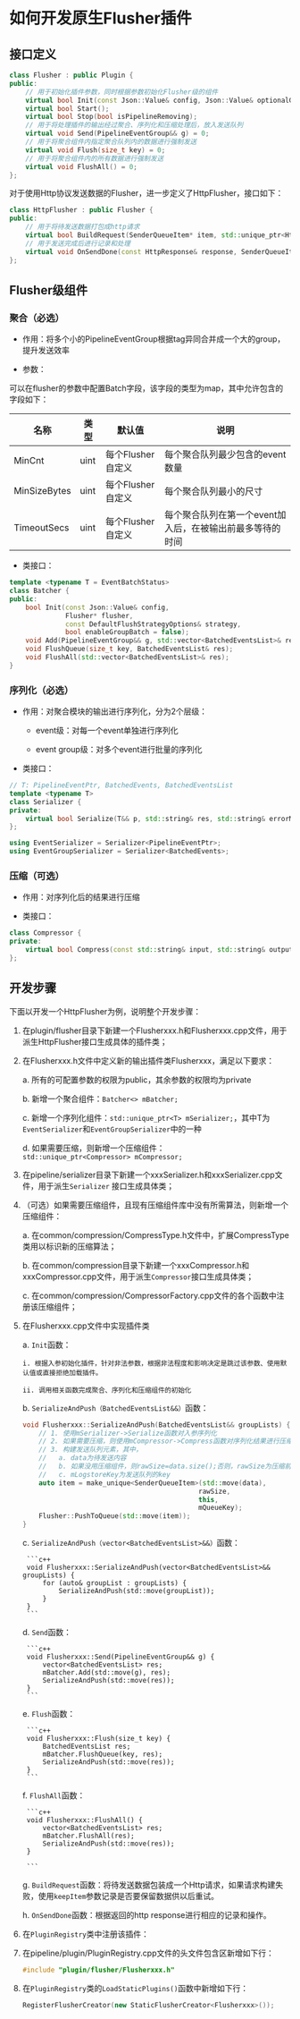 # 如何开发原生Flusher插件

## 接口定义

```c++
class Flusher : public Plugin {
public:
    // 用于初始化插件参数，同时根据参数初始化Flusher级的组件
    virtual bool Init(const Json::Value& config, Json::Value& optionalGoPipeline) = 0;
    virtual bool Start();
    virtual bool Stop(bool isPipelineRemoving);
    // 用于将处理插件的输出经过聚合、序列化和压缩处理后，放入发送队列
    virtual void Send(PipelineEventGroup&& g) = 0;
    // 用于将聚合组件内指定聚合队列内的数据进行强制发送
    virtual void Flush(size_t key) = 0;
    // 用于将聚合组件内的所有数据进行强制发送
    virtual void FlushAll() = 0;
};
```

对于使用Http协议发送数据的Flusher，进一步定义了HttpFlusher，接口如下：

```c++
class HttpFlusher : public Flusher {
public:
    // 用于将待发送数据打包成http请求
    virtual bool BuildRequest(SenderQueueItem* item, std::unique_ptr<HttpSinkRequest>& req, bool* keepItem, std::string* errMsg) = 0;
    // 用于发送完成后进行记录和处理
    virtual void OnSendDone(const HttpResponse& response, SenderQueueItem* item) = 0;
};
```

## Flusher级组件

### 聚合（必选）

* 作用：将多个小的PipelineEventGroup根据tag异同合并成一个大的group，提升发送效率

* 参数：

可以在flusher的参数中配置Batch字段，该字段的类型为map，其中允许包含的字段如下：

|  **名称**  |  **类型**  |  **默认值**  |  **说明**  |
| --- | --- | --- | --- |
|  MinCnt  |  uint  |  每个Flusher自定义  |  每个聚合队列最少包含的event数量  |
|  MinSizeBytes  |  uint  |  每个Flusher自定义  |  每个聚合队列最小的尺寸  |
|  TimeoutSecs  |  uint  |  每个Flusher自定义  |  每个聚合队列在第一个event加入后，在被输出前最多等待的时间  |

* 类接口：

```c++
template <typename T = EventBatchStatus>
class Batcher {
public:
    bool Init(const Json::Value& config,
              Flusher* flusher,
              const DefaultFlushStrategyOptions& strategy,
              bool enableGroupBatch = false);
    void Add(PipelineEventGroup&& g, std::vector<BatchedEventsList>& res);
    void FlushQueue(size_t key, BatchedEventsList& res);
    void FlushAll(std::vector<BatchedEventsList>& res);
}
```

### 序列化（必选）

* 作用：对聚合模块的输出进行序列化，分为2个层级：

  * event级：对每一个event单独进行序列化

  * event group级：对多个event进行批量的序列化

* 类接口：

```c++
// T: PipelineEventPtr, BatchedEvents, BatchedEventsList
template <typename T>
class Serializer {
private:
    virtual bool Serialize(T&& p, std::string& res, std::string& errorMsg) = 0;
};

using EventSerializer = Serializer<PipelineEventPtr>;
using EventGroupSerializer = Serializer<BatchedEvents>;
```

### 压缩（可选）

* 作用：对序列化后的结果进行压缩

* 类接口：

```c++
class Compressor {
private:
    virtual bool Compress(const std::string& input, std::string& output, std::string& errorMsg) = 0;
};
```

## 开发步骤

下面以开发一个HttpFlusher为例，说明整个开发步骤：

1. 在plugin/flusher目录下新建一个Flusherxxx.h和Flusherxxx.cpp文件，用于派生HttpFlusher接口生成具体的插件类；

2. 在Flusherxxx.h文件中定义新的输出插件类Flusherxxx，满足以下要求：

   a. 所有的可配置参数的权限为public，其余参数的权限均为private

   b. 新增一个聚合组件：`Batcher<> mBatcher;`

   c. 新增一个序列化组件：`std::unique_ptr<T> mSerializer;`，其中T为`EventSerializer`和`EventGroupSerializer`中的一种

   d. 如果需要压缩，则新增一个压缩组件：`std::unique_ptr<Compressor> mCompressor;`

3. 在pipeline/serializer目录下新建一个xxxSerializer.h和xxxSerializer.cpp文件，用于派生`Serializer` 接口生成具体类；

4. （可选）如果需要压缩组件，且现有压缩组件库中没有所需算法，则新增一个压缩组件：

    a. 在common/compression/CompressType.h文件中，扩展CompressType类用以标识新的压缩算法；

    b. 在common/compression目录下新建一个xxxCompressor.h和xxxCompressor.cpp文件，用于派生`Compressor`接口生成具体类；

    c. 在common/compression/CompressorFactory.cpp文件的各个函数中注册该压缩组件；

5. 在Flusherxxx.cpp文件中实现插件类

    a. `Init`函数：

       i. 根据入参初始化插件，针对非法参数，根据非法程度和影响决定是跳过该参数、使用默认值或直接拒绝加载插件。

       ii. 调用相关函数完成聚合、序列化和压缩组件的初始化

    b. `SerializeAndPush（BatchedEventsList&&）`函数：

    ```c++
    void Flusherxxx::SerializeAndPush(BatchedEventsList&& groupLists) {
        // 1. 使用mSerializer->Serialize函数对入参序列化
        // 2. 如果需要压缩，则使用mCompressor->Compress函数对序列化结果进行压缩
        // 3. 构建发送队列元素，其中，
        //   a. data为待发送内容
        //   b. 如果没用压缩组件，则rawSize=data.size();否则，rawSize为压缩前（序列化后）数据的长度
        //   c. mLogstoreKey为发送队列的key
        auto item = make_unique<SenderQueueItem>(std::move(data),
                                                rawSize,
                                                this,
                                                mQueueKey);
        Flusher::PushToQueue(std::move(item));
    }
    ```

    c. `SerializeAndPush（vector<BatchedEventsList>&&）`函数：

        ```c++
        void Flusherxxx::SerializeAndPush(vector<BatchedEventsList>&& groupLists) {
            for (auto& groupList : groupLists) {
                SerializeAndPush(std::move(groupList));
            }
        }
        ```

    d. `Send`函数：

        ```c++
        void Flusherxxx::Send(PipelineEventGroup&& g) {
            vector<BatchedEventsList> res;
            mBatcher.Add(std::move(g), res);
            SerializeAndPush(std::move(res));
        }
        ```

    e. `Flush`函数：

        ```c++
        void Flusherxxx::Flush(size_t key) {
            BatchedEventsList res;
            mBatcher.FlushQueue(key, res);
            SerializeAndPush(std::move(res));
        }
        ```

    f. `FlushAll`函数：

        ```c++
        void Flusherxxx::FlushAll() {
            vector<BatchedEventsList> res;
            mBatcher.FlushAll(res);
            SerializeAndPush(std::move(res));
        }

        ```

    g. `BuildRequest`函数：将待发送数据包装成一个Http请求，如果请求构建失败，使用`keepItem`参数记录是否要保留数据供以后重试。

    h. `OnSendDone`函数：根据返回的http response进行相应的记录和操作。

6. 在`PluginRegistry`类中注册该插件：

7. 在pipeline/plugin/PluginRegistry.cpp文件的头文件包含区新增如下行：

    ```c++
    #include "plugin/flusher/Flusherxxx.h"
    ```

8. 在`PluginRegistry`类的`LoadStaticPlugins()`函数中新增如下行：

    ```c++
    RegisterFlusherCreator(new StaticFlusherCreator<Flusherxxx>());
    ```
